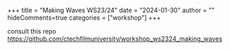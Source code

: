 +++
title = "Making Waves WS23/24"
date = "2024-01-30"
author = ""
hideComments=true
categories = ["workshop"]
+++

consult this repo https://github.com/ctechfilmuniversity/workshop_ws2324_making_waves
